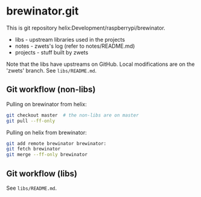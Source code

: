 # brewinator.git

This is git repository helix:Development/raspberrypi/brewinator.

* libs     - upstream libraries used in the projects
* notes    - zwets's log (refer to notes/README.md)
* projects - stuff built by zwets

Note that the libs have upstreams on GitHub.  Local modifications
are on the 'zwets' branch.  See `libs/README.md`.

## Git workflow (non-libs)

Pulling on brewinator from helix:

```bash
git checkout master  # the non-libs are on master
git pull --ff-only
```

Pulling on helix from brewinator:

```bash
git add remote brewinator brewinator:
git fetch brewinator
git merge --ff-only brewinator
```

## Git workflow (libs)

See `libs/README.md`.

